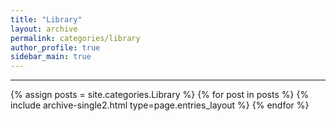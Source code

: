 ```yaml
---
title: "Library"
layout: archive
permalink: categories/library
author_profile: true
sidebar_main: true
---
```


<!-- 공백이 포함되어 있는 카테고리 이름의 경우 site.categories['a b c'] 이런식으로! -->

---

{% assign posts = site.categories.Library %}
{% for post in posts %} {% include archive-single2.html type=page.entries_layout %} {% endfor %}
